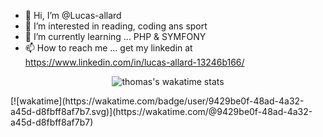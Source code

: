 - 👋 Hi, I’m @Lucas-allard
- 👀 I’m interested in reading, coding ans sport
- 🌱 I’m currently learning ... PHP & SYMFONY
- 📫 How to reach me ... get my linkedin at https://www.linkedin.com/in/lucas-allard-13246b166/

<p align="center"> <img src="https://github-readme-stats.vercel.app/api/wakatime?username=Lucas-Allard&amp;theme=react" alt="thomas's wakatime stats"> </p>
[![wakatime](https://wakatime.com/badge/user/9429be0f-48ad-4a32-a45d-d8fbff8af7b7.svg)](https://wakatime.com/@9429be0f-48ad-4a32-a45d-d8fbff8af7b7)
<!---
Lucas-allard/Lucas-allard is a ✨ special ✨ repository because its `README.md` (this file) appears on your GitHub profile.
You can click the Preview link to take a look at your changes.
--->
